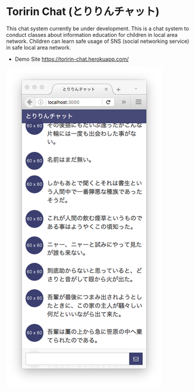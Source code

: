 # Toririn Chat (とりりんチャット)

This chat system currently be under development. This is a chat system to conduct classes about information education for children in local area network. Children can learn safe usage of SNS (social networking service) in safe local area network.

* Demo Site https://toririn-chat.herokuapp.com/

![](screenshots/toririn-chat-20160703.png)
